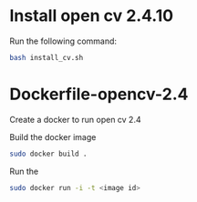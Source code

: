 # Install open cv 2.4.10
Run the following command:
```sh
bash install_cv.sh
```

# Dockerfile-opencv-2.4
Create a docker to run open cv 2.4


Build the docker image
```sh
sudo docker build .
```

Run the 
```sh
sudo docker run -i -t <image id>
```

